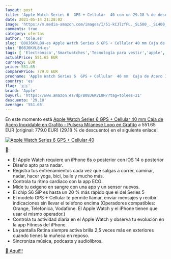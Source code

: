 ```yaml
---
layout: post
title: 'Apple Watch Series 6  GPS + Cellular  40 con un 29.18 % de descuento'
date: 2021-05-14 21:28:02
image: 'https://m.media-amazon.com/images/I/51-kCJlzfFL._SL500_._SL400_.jpg'
comments: true
category: ofertas
author: 'tole.es'
slug: 'B08J6KVL8H-es Apple Watch Series 6 GPS + Cellular 40 mm Caja de Acero...'
sku: 'B08J6KVL8H-es'
tags: [ 'Electrónica','Smartwatches','Tecnología para vestir','apple', ]
actualPrice: 551.65 EUR
currency: EUR
price: 551.65
comparePrice: 779.0 EUR
prodname: 'Apple Watch Series 6  GPS + Cellular  40 mm  Caja de Acero Inoxidable en Grafito - Pulsera Milanese Loop en Grafito'
country: 'es'
flag: '🇪🇸'
brand: 'Apple'
buyurl: 'https://www.amazon.es/dp/B08J6KVL8H/?tag=tolees-21'
descuento: '29.18'
average: '551.65'
---
```


En este momento está [Apple Watch Series 6  GPS + Cellular  40 mm  Caja de Acero Inoxidable en Grafito - Pulsera Milanese Loop en Grafito](https://www.amazon.es/dp/B08J6KVL8H/?tag=tolees-21) a 551.65 EUR (original: 779.0 EUR) (29.18 %  de descuento) en el siguiente enlace!

[![Apple Watch Series 6  GPS + Cellular  40](https://m.media-amazon.com/images/I/51-kCJlzfFL._SL500_._SL400_.jpg)](https://www.amazon.es/dp/B08J6KVL8H/?tag=tolees-21)

🔎:

- El Apple Watch requiere un iPhone 6s o posterior con iOS 14 o posterior
- Diseño apto para nadar.
- Registra tus entrenamientos cada vez que salgas a correr, caminar, nadar, hacer yoga, bici, baile y mucho más.
- Controla tu ritmo cardiaco con la app ECG.
- Mide tu oxígeno en sangre con una app y un sensor nuevos.
- El chip S6 SiP es hasta un 20 % más rápido que el del Series 5
- El modelo GPS + Cellular te permite llamar, enviar mensajes y recibir indicaciones sin llevar el teléfono encima (Operadores compatibles: Orange, Telefonica, Vodafone. El Apple Watch y el iPhone tienen que usar el mismo operador.)
- Controla tu actividad diaria en el Apple Watch y observa tu evolución en la app Fitness del iPhone.
- La pantalla Retina siempre activa brilla 2,5 veces más en exteriores cuando tienes la muñeca en reposo.
- Sincroniza música, podcasts y audiolibros.

[🛒 Aquí!!!](https://www.amazon.es/dp/B08J6KVL8H/?tag=tolees-21)
